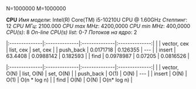 N=1000000
M=1000000

__CPU__
*Имя модели*:                      Intel(R) Core(TM) i5-10210U CPU @ 1.60GHz
*Степпинг*:                        12
*CPU МГц*:                         2100.000
*CPU max MHz*:                     4200,0000
*CPU min MHz*:                     400,0000
*CPU(s)*:                          8
*On-line CPU(s) list*:             0-7
*Потоков на ядро*:                 2


|:--------------|:--------------|:--------------|:--------------:|
|               | vector, сек   | list, сек     | set, сек       |
| push_back     | 0.0171718     | 0.126355      |      ---       |
| insert        | 63.4408       | 0.0988142     | 0.182593       |
| find          | 0.0978987     | 0.07205       | 0.0816526      |

|:--------------|:--------------|:--------------|:--------------:|
|               | vector, O(N)  | list, O(N)    | set, O(N)      |
| push_back     |      O(1)     |      O(N)     |      ---       |
| insert        |      O(N)     |      O(1)     |  O(n * log n)  |
| find          |      O(N)     |      O(N)     |  O(n* log n)    |
